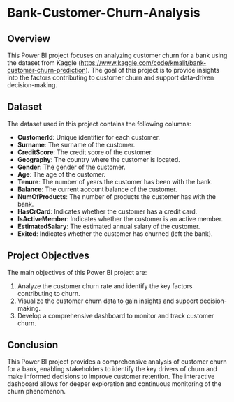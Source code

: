 # Bank-Customer-Churn-Analysis

## Overview
This Power BI project focuses on analyzing customer churn for a bank using the dataset from Kaggle (https://www.kaggle.com/code/kmalit/bank-customer-churn-prediction). The goal of this project is to provide insights into the factors contributing to customer churn and support data-driven decision-making.

## Dataset
The dataset used in this project contains the following columns:

- **CustomerId**: Unique identifier for each customer.
- **Surname**: The surname of the customer.
- **CreditScore**: The credit score of the customer.
- **Geography**: The country where the customer is located.
- **Gender**: The gender of the customer.
- **Age**: The age of the customer.
- **Tenure**: The number of years the customer has been with the bank.
- **Balance**: The current account balance of the customer.
- **NumOfProducts**: The number of products the customer has with the bank.
- **HasCrCard**: Indicates whether the customer has a credit card.
- **IsActiveMember**: Indicates whether the customer is an active member.
- **EstimatedSalary**: The estimated annual salary of the customer.
- **Exited**: Indicates whether the customer has churned (left the bank).

## Project Objectives
The main objectives of this Power BI project are:

1. Analyze the customer churn rate and identify the key factors contributing to churn.
2. Visualize the customer churn data to gain insights and support decision-making.
3. Develop a comprehensive dashboard to monitor and track customer churn.

## Conclusion
This Power BI project provides a comprehensive analysis of customer churn for a bank, enabling stakeholders to identify the key drivers of churn and make informed decisions to improve customer retention. The interactive dashboard allows for deeper exploration and continuous monitoring of the churn phenomenon.
